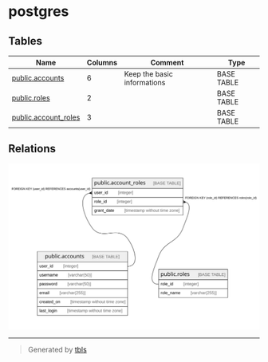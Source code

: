 # postgres

## Tables

| Name | Columns | Comment | Type |
| ---- | ------- | ------- | ---- |
| [public.accounts](public.accounts.md) | 6 | Keep the basic informations | BASE TABLE |
| [public.roles](public.roles.md) | 2 |  | BASE TABLE |
| [public.account_roles](public.account_roles.md) | 3 |  | BASE TABLE |

## Relations

![er](schema.svg)

---

> Generated by [tbls](https://github.com/k1LoW/tbls)
